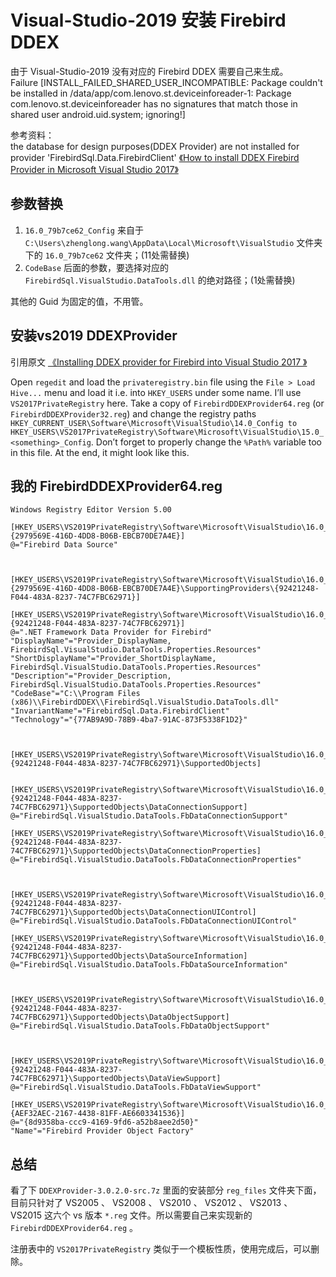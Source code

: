 # Visual-Studio-2019 安装 Firebird DDEX

由于 Visual-Studio-2019 没有对应的 Firebird DDEX 需要自己来生成。  
Failure [INSTALL_FAILED_SHARED_USER_INCOMPATIBLE: Package couldn't be installed in /data/app/com.lenovo.st.deviceinforeader-1: Package com.lenovo.st.deviceinforeader has no signatures that match those in shared user android.uid.system; ignoring!]  

参考资料：  
the database for design purposes(DDEX Provider) are not installed for provider 'FirebirdSql.Data.FirebirdClient'
[《How to install DDEX Firebird Provider in Microsoft Visual Studio 2017》](http://onlineservicetools.com/en_US/how-to-install-ddex-firebird-provider-in-microsoft-visual-studio-2017/)

## 参数替换

1. `16.0_79b7ce62_Config` 来自于 `C:\Users\zhenglong.wang\AppData\Local\Microsoft\VisualStudio` 文件夹下的 `16.0_79b7ce62` 文件夹；(11处需替换)
2. `CodeBase` 后面的参数，要选择对应的 `FirebirdSql.VisualStudio.DataTools.dll` 的绝对路径；(1处需替换)

其他的 Guid 为固定的值，不用管。  

## 安装vs2019 DDEXProvider

引用原文 [《Installing DDEX provider for Firebird into Visual Studio 2017 》](https://www.tabsoverspaces.com/233604-installing-ddex-provider-for-firebird-into-visual-studio-2017)  

Open `regedit` and load the `privateregistry.bin` file using the `File > Load Hive...` menu and load it i.e. into `HKEY_USERS` under some name. I’ll use `VS2017PrivateRegistry` here. Take a copy of `FirebirdDDEXProvider64.reg` (or `FirebirdDDEXProvider32.reg`) and change the registry paths `HKEY_CURRENT_USER\Software\Microsoft\VisualStudio\14.0_Config to HKEY_USERS\VS2017PrivateRegistry\Software\Microsoft\VisualStudio\15.0_<something>_Config`. Don’t forget to properly change the `%Path%` variable too in this file. At the end, it might look like this.

## 我的 FirebirdDDEXProvider64.reg

```shell
Windows Registry Editor Version 5.00

[HKEY_USERS\VS2019PrivateRegistry\Software\Microsoft\VisualStudio\16.0_79b7ce62_Config\DataSources\{2979569E-416D-4DD8-B06B-EBCB70DE7A4E}]
@="Firebird Data Source"



[HKEY_USERS\VS2019PrivateRegistry\Software\Microsoft\VisualStudio\16.0_79b7ce62_Config\DataSources\{2979569E-416D-4DD8-B06B-EBCB70DE7A4E}\SupportingProviders\{92421248-F044-483A-8237-74C7FBC62971}]

[HKEY_USERS\VS2019PrivateRegistry\Software\Microsoft\VisualStudio\16.0_79b7ce62_Config\DataProviders\{92421248-F044-483A-8237-74C7FBC62971}]
@=".NET Framework Data Provider for Firebird"
"DisplayName"="Provider_DisplayName, FirebirdSql.VisualStudio.DataTools.Properties.Resources"
"ShortDisplayName"="Provider_ShortDisplayName, FirebirdSql.VisualStudio.DataTools.Properties.Resources"
"Description"="Provider_Description, FirebirdSql.VisualStudio.DataTools.Properties.Resources"
"CodeBase"="C:\\Program Files (x86)\\FirebirdDDEX\\FirebirdSql.VisualStudio.DataTools.dll"
"InvariantName"="FirebirdSql.Data.FirebirdClient"
"Technology"="{77AB9A9D-78B9-4ba7-91AC-873F5338F1D2}"



[HKEY_USERS\VS2019PrivateRegistry\Software\Microsoft\VisualStudio\16.0_79b7ce62_Config\DataProviders\{92421248-F044-483A-8237-74C7FBC62971}\SupportedObjects]


[HKEY_USERS\VS2019PrivateRegistry\Software\Microsoft\VisualStudio\16.0_79b7ce62_Config\DataProviders\{92421248-F044-483A-8237-74C7FBC62971}\SupportedObjects\DataConnectionSupport]
@="FirebirdSql.VisualStudio.DataTools.FbDataConnectionSupport"

[HKEY_USERS\VS2019PrivateRegistry\Software\Microsoft\VisualStudio\16.0_79b7ce62_Config\DataProviders\{92421248-F044-483A-8237-74C7FBC62971}\SupportedObjects\DataConnectionProperties]
@="FirebirdSql.VisualStudio.DataTools.FbDataConnectionProperties"



[HKEY_USERS\VS2019PrivateRegistry\Software\Microsoft\VisualStudio\16.0_79b7ce62_Config\DataProviders\{92421248-F044-483A-8237-74C7FBC62971}\SupportedObjects\DataConnectionUIControl]
@="FirebirdSql.VisualStudio.DataTools.FbDataConnectionUIControl"

[HKEY_USERS\VS2019PrivateRegistry\Software\Microsoft\VisualStudio\16.0_79b7ce62_Config\DataProviders\{92421248-F044-483A-8237-74C7FBC62971}\SupportedObjects\DataSourceInformation]
@="FirebirdSql.VisualStudio.DataTools.FbDataSourceInformation"



[HKEY_USERS\VS2019PrivateRegistry\Software\Microsoft\VisualStudio\16.0_79b7ce62_Config\DataProviders\{92421248-F044-483A-8237-74C7FBC62971}\SupportedObjects\DataObjectSupport]
@="FirebirdSql.VisualStudio.DataTools.FbDataObjectSupport"



[HKEY_USERS\VS2019PrivateRegistry\Software\Microsoft\VisualStudio\16.0_79b7ce62_Config\DataProviders\{92421248-F044-483A-8237-74C7FBC62971}\SupportedObjects\DataViewSupport]
@="FirebirdSql.VisualStudio.DataTools.FbDataViewSupport"

[HKEY_USERS\VS2019PrivateRegistry\Software\Microsoft\VisualStudio\16.0_79b7ce62_Config\Services\{AEF32AEC-2167-4438-81FF-AE6603341536}]
@="{8d9358ba-ccc9-4169-9fd6-a52b8aee2d50}"
"Name"="Firebird Provider Object Factory"
```

## 总结

看了下 `DDEXProvider-3.0.2.0-src.7z` 里面的安装部分 `reg_files` 文件夹下面，目前只针对了 VS2005 、 VS2008 、 VS2010 、 VS2012 、 VS2013 、 VS2015 这六个 vs 版本 `*.reg` 文件。所以需要自己来实现新的 `FirebirdDDEXProvider64.reg` 。  

注册表中的 `VS2017PrivateRegistry` 类似于一个模板性质，使用完成后，可以删除。
